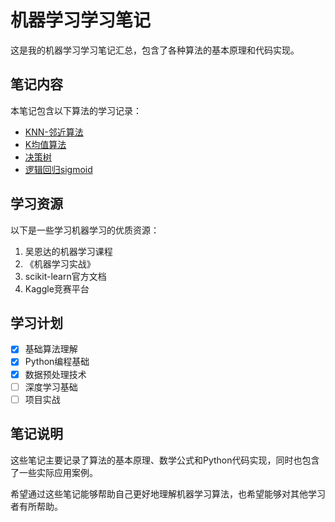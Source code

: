 # 机器学习学习笔记

这是我的机器学习学习笔记汇总，包含了各种算法的基本原理和代码实现。

## 笔记内容

本笔记包含以下算法的学习记录：

- [KNN-邻近算法](./Knn-邻近算法.md)
- [K均值算法](./K均值算法.md)
- [决策树](./决策树.md)
- [逻辑回归sigmoid](./逻辑回归sigmoid.md)

## 学习资源

以下是一些学习机器学习的优质资源：

1. 吴恩达的机器学习课程
2. 《机器学习实战》
3. scikit-learn官方文档
4. Kaggle竞赛平台

## 学习计划

- [X] 基础算法理解
- [X] Python编程基础
- [X] 数据预处理技术
- [ ] 深度学习基础
- [ ] 项目实战

## 笔记说明

这些笔记主要记录了算法的基本原理、数学公式和Python代码实现，同时也包含了一些实际应用案例。

希望通过这些笔记能够帮助自己更好地理解机器学习算法，也希望能够对其他学习者有所帮助。
